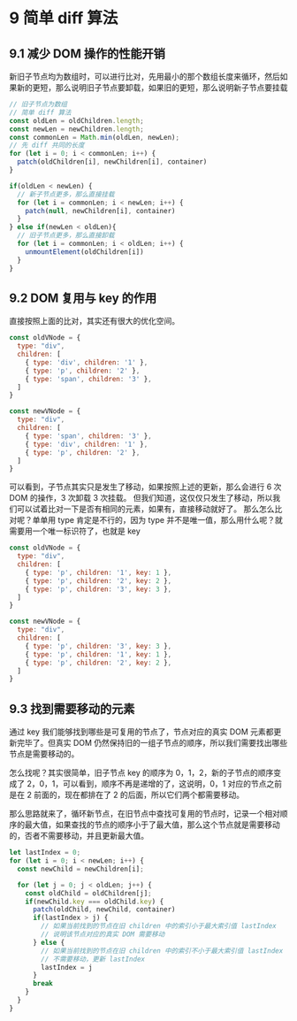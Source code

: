 # 9 简单 diff 算法

## 9.1 减少 DOM 操作的性能开销

新旧子节点均为数组时，可以进行比对，先用最小的那个数组长度来循环，然后如果新的更短，那么说明旧子节点要卸载，如果旧的更短，那么说明新子节点要挂载

```js
// 旧子节点为数组
// 简单 diff 算法
const oldLen = oldChildren.length;
const newLen = newChildren.length;
const commonLen = Math.min(oldLen, newLen);
// 先 diff 共同的长度
for (let i = 0; i < commonLen; i++) {
  patch(oldChildren[i], newChildren[i], container)
}

if(oldLen < newLen) {
  // 新子节点更多，那么直接挂载
  for (let i = commonLen; i < newLen; i++) {
    patch(null, newChildren[i], container)
  }
} else if(newLen < oldLen){
  // 旧子节点更多，那么直接卸载
  for (let i = commonLen; i < oldLen; i++) {
    unmountElement(oldChildren[i])
  }
}
```

## 9.2 DOM 复用与 key 的作用

直接按照上面的比对，其实还有很大的优化空间。

```js
const oldVNode = {
  type: "div",
  children: [
    { type: 'div', children: '1' },
    { type: 'p', children: '2' },
    { type: 'span', children: '3' },
  ]
}

const newVNode = {
  type: "div",
  children: [
    { type: 'span', children: '3' },
    { type: 'div', children: '1' },
    { type: 'p', children: '2' },
  ]
}
```

可以看到，子节点其实只是发生了移动，如果按照上述的更新，那么会进行 6 次 DOM 的操作，3 次卸载 3 次挂载。
但我们知道，这仅仅只发生了移动，所以我们可以试着比对一下是否有相同的元素，如果有，直接移动就好了。
那么怎么比对呢？单单用 type 肯定是不行的，因为 type 并不是唯一值，那么用什么呢？就需要用一个唯一标识符了，也就是 key

```js
const oldVNode = {
  type: "div",
  children: [
    { type: 'p', children: '1', key: 1 },
    { type: 'p', children: '2', key: 2 },
    { type: 'p', children: '3', key: 3 },
  ]
}

const newVNode = {
  type: "div",
  children: [
    { type: 'p', children: '3', key: 3 },
    { type: 'p', children: '1', key: 1 },
    { type: 'p', children: '2', key: 2 },
  ]
}
```

## 9.3 找到需要移动的元素

通过 key 我们能够找到哪些是可复用的节点了，节点对应的真实 DOM 元素都更新完毕了。但真实 DOM 仍然保持旧的一组子节点的顺序，所以我们需要找出哪些节点是需要移动的。

怎么找呢？其实很简单，旧子节点 key 的顺序为 0，1，2，新的子节点的顺序变成了 2，0，1，可以看到，顺序不再是递增的了，这说明，0，1 对应的节点之前是在 2 前面的，现在都排在了 2 的后面，所以它们两个都需要移动。

那么思路就来了，循环新节点，在旧节点中查找可复用的节点时，记录一个相对顺序的最大值，如果查找的节点的顺序小于了最大值，那么这个节点就是需要移动的，否者不需要移动，并且更新最大值。

```js
let lastIndex = 0;
for (let i = 0; i < newLen; i++) {
  const newChild = newChildren[i];

  for (let j = 0; j < oldLen; j++) {
    const oldChild = oldChildren[j];
    if(newChild.key === oldChild.key) {
      patch(oldChild, newChild, container)
      if(lastIndex > j) {
        // 如果当前找到的节点在旧 children 中的索引小于最大索引值 lastIndex
        // 说明该节点对应的真实 DOM 需要移动
      } else {
        // 如果当前找到的节点在旧 children 中的索引不小于最大索引值 lastIndex
        // 不需要移动，更新 lastIndex
        lastIndex = j
      }
      break
    }
  }
}
```